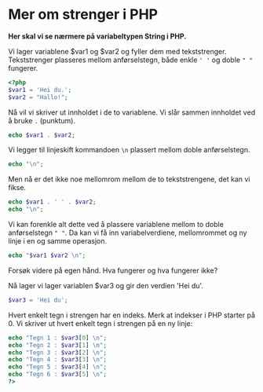 Mer om strenger i PHP
=====================
**Her skal vi se nærmere på variabeltypen String i PHP.**

Vi lager variablene $var1 og $var2 og fyller dem med tekststrenger. Tekststrenger plasseres mellom anførselstegn, både enkle `' '` og doble `" "` fungerer.

```PHP
<?php    
$var1 = 'Hei du.';
$var2 = "Hallo!";
```

Nå vil vi skriver ut innholdet i de to variablene. Vi slår sammen innholdet ved å bruke `.` (punktum).

```PHP
echo $var1 . $var2;
```

Vi legger til linjeskift kommandoen `\n` plassert mellom doble anførselstegn.

```PHP
echo "\n";
```

Men nå er det ikke noe mellomrom mellom de to tekststrengene, det kan vi fikse.

```PHP
echo $var1 . ' ' . $var2;
echo "\n";
```

Vi kan forenkle alt dette ved å plassere variablene mellom to doble anførselstegn `" "`. Da kan vi få inn variabelverdiene, mellomrommet og ny linje i en og samme operasjon.

```PHP
echo "$var1 $var2 \n";
```

Forsøk videre på egen hånd. Hva fungerer og hva fungerer ikke?

Nå lager vi lager variablen $var3 og gir den verdien 'Hei du'.

```PHP
$var3 = 'Hei du';
```

Hvert enkelt tegn i strengen har en indeks. Merk at indekser i PHP starter på 0. Vi skriver ut hvert enkelt tegn i strengen på en ny linje:

```PHP
echo "Tegn 1 : $var3[0] \n";
echo "Tegn 2 : $var3[1] \n";
echo "Tegn 3 : $var3[2] \n";
echo "Tegn 4 : $var3[3] \n";
echo "Tegn 5 : $var3[4] \n";
echo "Tegn 6 : $var3[5] \n";
?>
```

